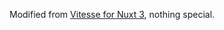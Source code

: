 Modified from <a href="https://github.com/antfu/vitesse-nuxt3">Vitesse for Nuxt 3</a>, nothing special.
